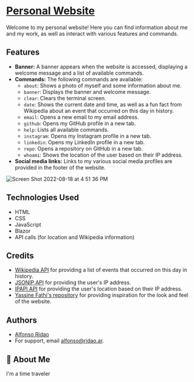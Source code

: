 # [Personal Website](https://alfonso.ridao.ar)

Welcome to my personal website! Here you can find information about me and my work, as well as interact with various features and commands.

## Features

- **Banner:** A banner appears when the website is accessed, displaying a welcome message and a list of available commands.
- **Commands:** The following commands are available:
  - `about`: Shows a photo of myself and some information about me.
  - `banner`: Displays the banner and welcome message.
  - `clear`: Clears the terminal screen.
  - `date`: Shows the current date and time, as well as a fun fact from Wikipedia about an event that occurred on this day in history.
  - `email`: Opens a new email to my email address.
  - `github`: Opens my GitHub profile in a new tab.
  - `help`: Lists all available commands.
  - `instagram`: Opens my Instagram profile in a new tab.
  - `linkedin`: Opens my LinkedIn profile in a new tab.
  - `repo`: Opens a repository on GitHub in a new tab.
  - `whoami`: Shows the location of the user based on their IP address.
- **Social media links:** Links to my various social media profiles are provided in the footer of the website.

![Screen Shot 2022-08-18 at 4 51 36 PM](https://user-images.githubusercontent.com/61322896/185425987-4231107b-05d1-45bd-9828-0ca16536e862.png)

## Technologies Used

- HTML
- CSS
- JavaScript
- Blazor
- API calls (for location and Wikipedia information)

## Credits

- [Wikipedia API](https://www.mediawiki.org/wiki/API:Main_page) for providing a list of events that occurred on this day in history.
- [JSONIP API](https://jsonip.com) for providing the user's IP address.
- [IPAPI API](https://ipapi.co) for providing the user's location based on their IP address.
- [Yassine Fathi's repository](https://github.com/m4tt72) for providing inspiration for the look and feel of the website.


## Authors

- [Alfonso Ridao](https://alfonso.ridao.ar)
- For support, email alfonso@ridao.ar.


## 🚀 About Me
I'm a time traveler


